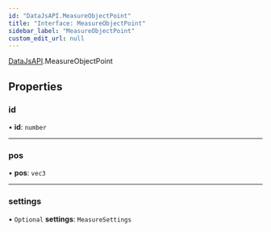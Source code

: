 ```yaml
---
id: "DataJsAPI.MeasureObjectPoint"
title: "Interface: MeasureObjectPoint"
sidebar_label: "MeasureObjectPoint"
custom_edit_url: null
---
```


[DataJsAPI](../namespaces/DataJsAPI.md).MeasureObjectPoint

## Properties

### id

• **id**: `number`

___

### pos

• **pos**: `vec3`

___

### settings

• `Optional` **settings**: `MeasureSettings`
